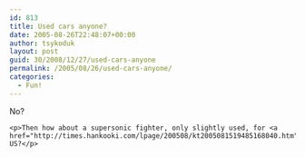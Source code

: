 ```yaml
---
id: 813
title: Used cars anyone?
date: 2005-08-26T22:48:07+00:00
author: tsykoduk
layout: post
guid: 30/2008/12/27/used-cars-anyone
permalink: /2005/08/26/used-cars-anyone/
categories:
  - Fun!
---
```

<p>No?</p>


	<p>Then how about a supersonic fighter, only slightly used, for <a href="http://times.hankooki.com/lpage/200508/kt2005081519485168040.htm">$100</a> US?</p>